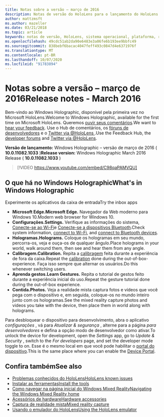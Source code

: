 ```yaml
---
title: Notas sobre a versão – março de 2016
description: Notas de versão do HoloLens para o lançamento do HoloLens e do Windows Holographic.
author: mattzmsft
ms.author: mazeller
ms.date: 03/21/2018
ms.topic: article
keywords: notas de versão, HoloLens, sistema operacional, plataforma, recursos, compilação, lançamento
ms.openlocfilehash: 49cdc51ab2da90e6483e3a06fe6b193ee9bbfc49
ms.sourcegitcommit: 838bebf6bacac4047feff493c0847d4e6371976f
ms.translationtype: MT
ms.contentlocale: pt-BR
ms.lasthandoff: 10/07/2020
ms.locfileid: "91783894"
---
```

# <a name="release-notes---march-2016"></a><span data-ttu-id="902a3-104">Notas sobre a versão – março de 2016</span><span class="sxs-lookup"><span data-stu-id="902a3-104">Release notes - March 2016</span></span>

<span data-ttu-id="902a3-105">Bem-vindo ao Windows Holographic, disponível pela primeira vez no Microsoft HoloLens.</span><span class="sxs-lookup"><span data-stu-id="902a3-105">Welcome to Windows Holographic, available for the first time on Microsoft HoloLens.</span></span> <span data-ttu-id="902a3-106">Queremos [ouvir seus comentários](https://docs.microsoft.com/windows/mixed-reality/give-us-feedback).</span><span class="sxs-lookup"><span data-stu-id="902a3-106">We want to [hear your feedback](https://docs.microsoft.com/windows/mixed-reality/give-us-feedback).</span></span> <span data-ttu-id="902a3-107">Use o Hub de comentários, os [fóruns de desenvolvedores](https://forums.hololens.com) e o [Twitter via @HoloLens ](https://twitter.com/hololens).</span><span class="sxs-lookup"><span data-stu-id="902a3-107">Use the Feedback Hub, the [developer forums](https://forums.hololens.com) and [Twitter via @HoloLens](https://twitter.com/hololens).</span></span>

<span data-ttu-id="902a3-108">**Versão de lançamento:** Windows Holographic – versão de março de 2016 ( **10.0.11082.1033** )</span><span class="sxs-lookup"><span data-stu-id="902a3-108">**Release version:** Windows Holographic March 2016 Release ( **10.0.11082.1033** )</span></span>

>[!VIDEO https://www.youtube.com/embed/C98qaPAMVQU]

## <a name="whats-in-windows-holographic"></a><span data-ttu-id="902a3-109">O que há no Windows Holographic</span><span class="sxs-lookup"><span data-stu-id="902a3-109">What's in Windows Holographic</span></span>

<span data-ttu-id="902a3-110">Experimente os aplicativos da caixa de entrada</span><span class="sxs-lookup"><span data-stu-id="902a3-110">Try the inbox apps</span></span>
* <span data-ttu-id="902a3-111">**Microsoft Edge.**</span><span class="sxs-lookup"><span data-stu-id="902a3-111">**Microsoft Edge.**</span></span> <span data-ttu-id="902a3-112">Navegador da Web moderno para Windows 10.</span><span class="sxs-lookup"><span data-stu-id="902a3-112">Modern web browser for Windows 10.</span></span>
* <span data-ttu-id="902a3-113">**Configurações.**</span><span class="sxs-lookup"><span data-stu-id="902a3-113">**Settings.**</span></span> <span data-ttu-id="902a3-114">Verifique as informações do sistema, [Conecte-se ao Wi-Fi](https://docs.microsoft.com/windows/mixed-reality/connecting-to-wi-fi-on-hololens)e [Conecte-se a dispositivos Bluetooth](https://docs.microsoft.com/windows/mixed-reality/discover/hardware-accessories).</span><span class="sxs-lookup"><span data-stu-id="902a3-114">Check system information, [connect to Wi-Fi](https://docs.microsoft.com/windows/mixed-reality/connecting-to-wi-fi-on-hololens), and [connect to Bluetooth devices](https://docs.microsoft.com/windows/mixed-reality/discover/hardware-accessories).</span></span>
* <span data-ttu-id="902a3-115">**Hologramas.**</span><span class="sxs-lookup"><span data-stu-id="902a3-115">**Holograms.**</span></span> <span data-ttu-id="902a3-116">Coloque os hologramas em seu mundo, percorra-os, veja e ouça-os de qualquer ângulo.</span><span class="sxs-lookup"><span data-stu-id="902a3-116">Place holograms in your world, walk around them, then see and hear them from any angle.</span></span>
* <span data-ttu-id="902a3-117">**Calibragem.**</span><span class="sxs-lookup"><span data-stu-id="902a3-117">**Calibration.**</span></span> <span data-ttu-id="902a3-118">Repita a [calibragem](https://docs.microsoft.com/windows/mixed-reality/calibration) feita durante a experiência de fora da caixa.</span><span class="sxs-lookup"><span data-stu-id="902a3-118">Repeat the [calibration](https://docs.microsoft.com/windows/mixed-reality/calibration) done during the out-of-box-experience.</span></span> <span data-ttu-id="902a3-119">Faça isso sempre que alternar os usuários.</span><span class="sxs-lookup"><span data-stu-id="902a3-119">Do this whenever switching users.</span></span>
* <span data-ttu-id="902a3-120">**Aprenda gestos.**</span><span class="sxs-lookup"><span data-stu-id="902a3-120">**Learn Gestures.**</span></span> <span data-ttu-id="902a3-121">Repita o tutorial de gestos feito durante a experiência inicial do uso.</span><span class="sxs-lookup"><span data-stu-id="902a3-121">Repeat the gesture tutorial done during the out-of-box experience.</span></span>
* <span data-ttu-id="902a3-122">**Contida.**</span><span class="sxs-lookup"><span data-stu-id="902a3-122">**Photos.**</span></span> <span data-ttu-id="902a3-123">Veja a realidade mista captura fotos e vídeos que você pega com o dispositivo e, em seguida, coloque-os no mundo inteiro junto com os hologramas.</span><span class="sxs-lookup"><span data-stu-id="902a3-123">See the mixed reality capture photos and videos you take with the device, then place them in world along with holograms.</span></span>

<span data-ttu-id="902a3-124">Para desbloquear o dispositivo para desenvolvimento, abra o aplicativo *configurações* , vá para *Atualizar & segurança* , alterne para a página *para desenvolvedores* e defina a opção modo de desenvolvedor como ativar.</span><span class="sxs-lookup"><span data-stu-id="902a3-124">To unlock the device for development, open the *Settings* app, go to *Update & Security* , switch to the *For developers* page, and set the developer mode toggle to on.</span></span> <span data-ttu-id="902a3-125">Esse é o mesmo local em que você pode habilitar o [portal do dispositivo](https://docs.microsoft.com/windows/mixed-reality/develop/platform-capabilities-and-apis/using-the-windows-device-portal).</span><span class="sxs-lookup"><span data-stu-id="902a3-125">This is the same place where you can enable the [Device Portal](https://docs.microsoft.com/windows/mixed-reality/develop/platform-capabilities-and-apis/using-the-windows-device-portal).</span></span>

## <a name="see-also"></a><span data-ttu-id="902a3-126">Confira também</span><span class="sxs-lookup"><span data-stu-id="902a3-126">See also</span></span>
* [<span data-ttu-id="902a3-127">Problemas conhecidos do HoloLens</span><span class="sxs-lookup"><span data-stu-id="902a3-127">HoloLens known issues</span></span>](https://docs.microsoft.com/windows/mixed-reality/hololens-known-issues)
* [<span data-ttu-id="902a3-128">Instalar as ferramentas</span><span class="sxs-lookup"><span data-stu-id="902a3-128">Install the tools</span></span>](https://docs.microsoft.com/windows/mixed-reality/develop/install-the-tools)
* [<span data-ttu-id="902a3-129">Como navegar na página inicial do Windows Mixed Reality</span><span class="sxs-lookup"><span data-stu-id="902a3-129">Navigating the Windows Mixed Reality home</span></span>](https://docs.microsoft.com/windows/mixed-reality/discover/navigating-the-windows-mixed-reality-home)
* [<span data-ttu-id="902a3-130">Acessórios de hardware</span><span class="sxs-lookup"><span data-stu-id="902a3-130">Hardware accessories</span></span>](https://docs.microsoft.com/windows/mixed-reality/discover/hardware-accessories)
* [<span data-ttu-id="902a3-131">Captura de realidade mista</span><span class="sxs-lookup"><span data-stu-id="902a3-131">Mixed reality capture</span></span>](https://docs.microsoft.com/windows/mixed-reality/mixed-reality-capture)
* [<span data-ttu-id="902a3-132">Usando o emulador do HoloLens</span><span class="sxs-lookup"><span data-stu-id="902a3-132">Using the HoloLens emulator</span></span>](https://docs.microsoft.com/windows/mixed-reality/develop/platform-capabilities-and-apis/using-the-hololens-emulator)
